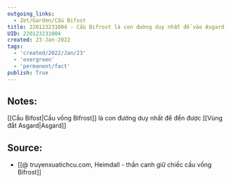 ```yaml
---
outgoing_links:
  - Zet/Garden/Cầu Bifost
title: 220123231004 - Cầu Bifrost là con đường duy nhất để vào Asgard
UID: 220123231004
created: 23-Jan-2022
tags:
  - 'created/2022/Jan/23'
  - 'evergreen'
  - 'permanent/fact'
publish: True
---
```

## Notes:
[[Cầu Bifost|Cầu vồng Bifrost]] là con đường duy nhất để đến được [[Vùng đất Asgard|Asgard]]

## Source:
- [[@ truyenxuatichcu.com, Heimdall - thần canh giữ chiếc cầu vồng Bifrost]]


